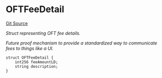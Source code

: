 # OFTFeeDetail
[Git Source](https://github.com/malda-protocol/malda-lending/blob/157d7bccdcadcb7388d89b00ec47106a82e67e78/src\interfaces\external\layerzero\v2\ILayerZeroOFT.sol)

*Struct representing OFT fee details.*

*Future proof mechanism to provide a standardized way to communicate fees to things like a UI.*


```solidity
struct OFTFeeDetail {
    int256 feeAmountLD;
    string description;
}
```

